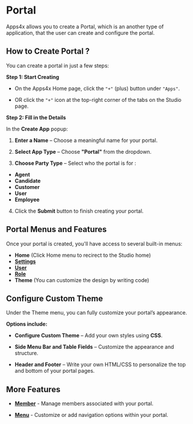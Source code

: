 # Portal

Apps4x allows you to create a Portal, which is an another type of application, that the user can create and configure the portal.

## How to Create Portal ?

You can create a portal in just a few steps:

**Step 1: Start Creating**

  - On the Apps4x Home page, click the `"+"` (plus) button under `"Apps"`.

  - OR click the `"+"` icon at the top-right corner of the tabs on the Studio page.

**Step 2: Fill in the Details**

In the **Create App** popup:

  1. **Enter a Name** – Choose a meaningful name for your portal.

  2. **Select App Type** – Choose **"Portal"** from the dropdown.

  3. **Choose Party Type** – Select who the portal is for :

  - **Agent**
  - **Candidate**
  - **Customer**
  - **User**
  - **Employee**

  4. Click the **Submit** button to finish creating your portal.

## Portal Menus and Features

Once your portal is created, you'll have access to several built-in menus:

  - **Home** (Click Home menu to recirect to the Studio home)
  - **[Settings](../../docs/Settings/Settings.md)**
  - **[User](../../docs/Users/Users.md)**
  - **[Role](../../docs/Role/Role.md)**
  - **Theme** (You can customize the design by writing code)

## Configure Custom Theme

Under the Theme menu, you can fully customize your portal’s appearance.

**Options include:**

  - **Configure Custom Theme** – Add your own styles using **CSS**.

  - **Side Menu Bar and Table Fields** – Customize the appearance and structure.

  - **Header and Footer** – Write your own HTML/CSS to personalize the top and bottom of your portal pages.

## More Features

  - **[Member](../../docs/Member/Member.md)** - Manage members associated with your portal.

  - **[Menu](../../docs/Menu/Menu.md)** - Customize or add navigation options within your portal.